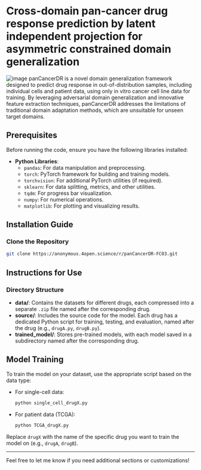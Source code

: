# Cross-domain pan-cancer drug response prediction by latent independent projection for asymmetric constrained domain generalization
![image]([framework.png])
panCancerDR is a novel domain generalization framework designed to predict drug response in out-of-distribution samples, including individual cells and patient data, using only in vitro cancer cell line data for training. By leveraging adversarial domain generalization and innovative feature extraction techniques, panCancerDR addresses the limitations of traditional domain adaptation methods, which are unsuitable for unseen target domains.


## **Prerequisites**

Before running the code, ensure you have the following libraries installed:

- **Python Libraries**:
  - `pandas`: For data manipulation and preprocessing.
  - `torch`: PyTorch framework for building and training models.
  - `torchvision`: For additional PyTorch utilities (if required).
  - `sklearn`: For data splitting, metrics, and other utilities.
  - `tqdm`: For progress bar visualization.
  - `numpy`: For numerical operations.
  - `matplotlib`: For plotting and visualizing results.

## Installation Guide

### Clone the Repository
```bash
git clone https://anonymous.4open.science/r/panCancerDR-FC03.git
```

## Instructions for Use

### Directory Structure
- **data/**: Contains the datasets for different drugs, each compressed into a separate `.zip` file named after the corresponding drug.  
- **source/**: Includes the source code for the model. Each drug has a dedicated Python script for training, testing, and evaluation, named after the drug (e.g., `drugA.py`, `drugB.py`).  
- **trained_model/**: Stores pre-trained models, with each model saved in a subdirectory named after the corresponding drug.  

## Model Training  
To train the model on your dataset, use the appropriate script based on the data type:  

- For single-cell data:  
  ```bash  
  python single_cell_drugX.py  
  ```  

- For patient data (TCGA):  
  ```bash  
  python TCGA_drugX.py  
  ```  

Replace `drugX` with the name of the specific drug you want to train the model on (e.g., `drugA`, `drugB`).


---



Feel free to let me know if you need additional sections or customizations!
